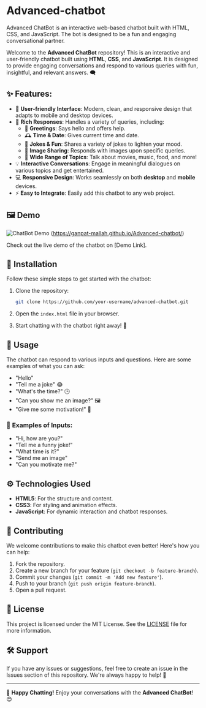 # Advanced-chatbot
Advanced ChatBot is an interactive web-based chatbot built with HTML, CSS, and JavaScript. The bot is designed to be a fun and engaging conversational partner.

Welcome to the **Advanced ChatBot** repository! This is an interactive and user-friendly chatbot built using **HTML**, **CSS**, and **JavaScript**. It is designed to provide engaging conversations and respond to various queries with fun, insightful, and relevant answers. 🗨️

## ✨ **Features**:

- 🎨 **User-friendly Interface**: Modern, clean, and responsive design that adapts to mobile and desktop devices.
- 💬 **Rich Responses**: Handles a variety of queries, including:
  - 👋 **Greetings**: Says hello and offers help.
  - 🕰️ **Time & Date**: Gives current time and date.
  - 🎉 **Jokes & Fun**: Shares a variety of jokes to lighten your mood.
  - 📸 **Image Sharing**: Responds with images upon specific queries.
  - 💬 **Wide Range of Topics**: Talk about movies, music, food, and more!
- 💡 **Interactive Conversations**: Engage in meaningful dialogues on various topics and get entertained.
- 💻 **Responsive Design**: Works seamlessly on both **desktop** and **mobile** devices.
- ⚡ **Easy to Integrate**: Easily add this chatbot to any web project.

## 🖼️ **Demo**

![ChatBot Demo](https://via.placeholder.com/600x400.png) (https://ganpat-mallah.github.io/Advanced-chatbot/)

Check out the live demo of the chatbot on [Demo Link].

## 🚀 **Installation**

Follow these simple steps to get started with the chatbot:

1. Clone the repository:

    ```bash
    git clone https://github.com/your-username/advanced-chatbot.git
    ```

2. Open the `index.html` file in your browser.

3. Start chatting with the chatbot right away! 🤖

## 💬 **Usage**

The chatbot can respond to various inputs and questions. Here are some examples of what you can ask:

- "Hello"
- "Tell me a joke" 😂
- "What's the time?" 🕒
- "Can you show me an image?" 🖼️
- "Give me some motivation!" 💪

### 🤖 **Examples of Inputs**:

- "Hi, how are you?"
- "Tell me a funny joke!"
- "What time is it?"
- "Send me an image"
- "Can you motivate me?"

## ⚙️ **Technologies Used**

- **HTML5**: For the structure and content.
- **CSS3**: For styling and animation effects.
- **JavaScript**: For dynamic interaction and chatbot responses.

## 🤝 **Contributing**

We welcome contributions to make this chatbot even better! Here's how you can help:

1. Fork the repository.
2. Create a new branch for your feature (`git checkout -b feature-branch`).
3. Commit your changes (`git commit -m 'Add new feature'`).
4. Push to your branch (`git push origin feature-branch`).
5. Open a pull request.

## 📜 **License**

This project is licensed under the MIT License. See the [LICENSE](LICENSE) file for more information.

## 🛠️ **Support**

If you have any issues or suggestions, feel free to create an issue in the Issues section of this repository. We're always happy to help! 💬

---

🌟 **Happy Chatting!** Enjoy your conversations with the **Advanced ChatBot**! 😊



